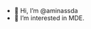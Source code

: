 - 👋 Hi, I’m @aminassda
- 👀 I’m interested in MDE.


<!---
aminassda/aminassda is a ✨ special ✨ repository because its `README.md` (this file) appears on your GitHub profile.
You can click the Preview link to take a look at your changes.
--->
